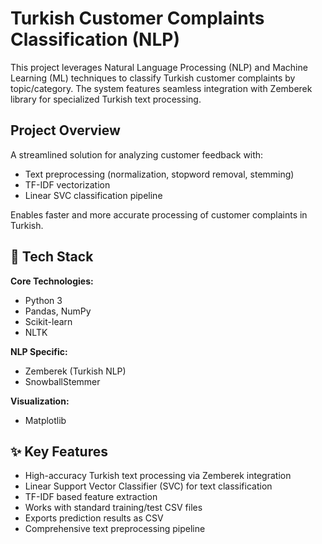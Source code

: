 # Turkish Customer Complaints Classification (NLP)

This project leverages Natural Language Processing (NLP) and Machine Learning (ML) techniques to classify Turkish customer complaints by topic/category. The system features seamless integration with Zemberek library for specialized Turkish text processing.

## Project Overview

A streamlined solution for analyzing customer feedback with:
- Text preprocessing (normalization, stopword removal, stemming)
- TF-IDF vectorization
- Linear SVC classification pipeline

Enables faster and more accurate processing of customer complaints in Turkish.

## 🔧 Tech Stack

**Core Technologies:**
- Python 3
- Pandas, NumPy
- Scikit-learn
- NLTK

**NLP Specific:**
- Zemberek (Turkish NLP)
- SnowballStemmer

**Visualization:**
- Matplotlib

## ✨ Key Features

- High-accuracy Turkish text processing via Zemberek integration
- Linear Support Vector Classifier (SVC) for text classification
- TF-IDF based feature extraction
- Works with standard training/test CSV files
- Exports prediction results as CSV
- Comprehensive text preprocessing pipeline
